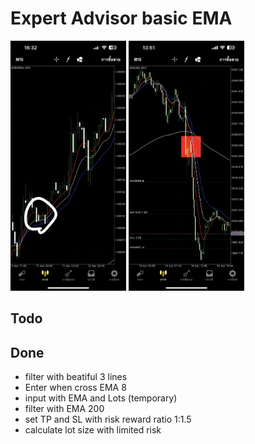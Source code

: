 # Expert Advisor basic EMA

<img src="./images/341033413_1298170404118662_2027774559197111027_n.jpg" height="400">
<img src="./images/341150821_1259974961279584_6952802642499015978_n.jpg" height="400">

## Todo

## Done
- filter with beatiful 3 lines
- Enter when cross EMA 8 
- input with EMA and Lots (temporary)
- filter with EMA 200
- set TP and SL with risk reward ratio 1:1.5
- calculate lot size with limited risk